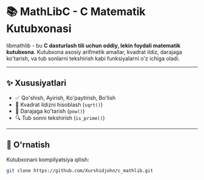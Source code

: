 # 📚 MathLibC - C Matematik Kutubxonasi

libmathlib - bu **C dasturlash tili uchun oddiy, lekin foydali matematik kutubxona**. Kutubxona asosiy arifmetik amallar, kvadrat ildiz, darajaga ko'tarish, va tub sonlarni tekshirish kabi funksiyalarni o'z ichiga oladi.

---

## ✨ Xususiyatlari
- ✅ Qo'shish, Ayirish, Ko'paytirish, Bo'lish
- 📐 Kvadrat ildizni hisoblash (`sqrt()`)
- 📏 Darajaga ko'tarish (`pow()`)
- 🔍 Tub sonni tekshirish (`is_prime()`)

---

## 🔨 O'rnatish

Kutubxonani kompilyatsiya qilish:
```bash
git clone https://github.com/Xurshidjohn/c_mathlib.git